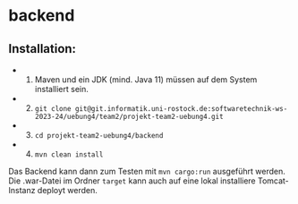 # backend

## Installation:
* 1. Maven und ein JDK (mind. Java 11) müssen auf dem System installiert sein.
* 2. `git clone git@git.informatik.uni-rostock.de:softwaretechnik-ws-2023-24/uebung4/team2/projekt-team2-uebung4.git`
* 3. `cd projekt-team2-uebung4/backend`
* 4. `mvn clean install`

Das Backend kann dann zum Testen mit `mvn cargo:run` ausgeführt werden. Die .war-Datei im Ordner `target` kann auch auf eine lokal installiere Tomcat-Instanz deployt werden.
